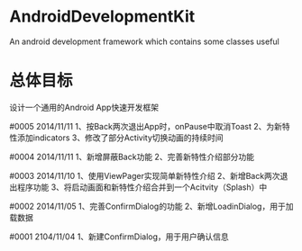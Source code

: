 AndroidDevelopmentKit
=====================

An android development framework which contains some classes useful

总体目标
=====================
设计一个通用的Android App快速开发框架

#0005 2014/11/11
      1、按Back两次退出App时，onPause中取消Toast
      2、为新特性添加indicators
      3、修改了部分Activity切换动画的持续时间

#0004 2014/11/11
      1、新增屏蔽Back功能
      2、完善新特性介绍部分功能

#0003 2014/11/10
      1、使用ViewPager实现简单新特性介绍
      2、新增Back两次退出程序功能
      3、将启动画面和新特性介绍合并到一个Acitvity（Splash）中
      
#0002 2014/11/05
      1、完善ConfirmDialog的功能
      2、新增LoadinDialog，用于加载数据
      
#0001 2104/11/04
      1、新建ConfirmDialog，用于用户确认信息
